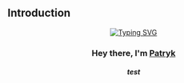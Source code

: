 ## Introduction
<p align="center">
 <a href="https://git.io/typing-svg"><img src="https://readme-typing-svg.demolab.com?font=Fira+Code&size=25&duration=4000&pause=1000&color=F79513&width=435&lines=Hello%2C+I'm+Patryk+Kawiak;React+Developer;Websites+%26+Apps+creator" alt="Typing SVG" /></a>
</p>

<h3 align="center">Hey there, I'm <a href="https://github.com/Thinkright20">Patryk</a></h3>
<h5 align="center">test</h5>
